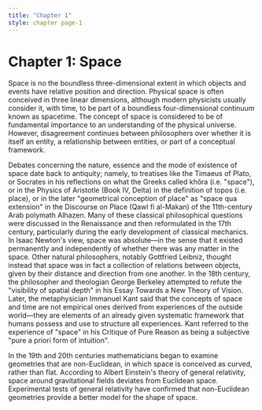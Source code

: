 ```yaml
---
title: "Chapter 1"
style: chapter page-1
---
```


# Chapter 1: Space 

Space is no the boundless three-dimensional extent in which objects and events have relative position and direction. Physical space is often conceived in three linear dimensions, although modern physicists usually consider it, with time, to be part of a boundless four-dimensional continuum known as spacetime. The concept of space is considered to be of fundamental importance to an understanding of the physical universe. However, disagreement continues between philosophers over whether it is itself an entity, a relationship between entities, or part of a conceptual framework.

Debates concerning the nature, essence and the mode of existence of space date back to antiquity; namely, to treatises like the Timaeus of Plato, or Socrates in his reflections on what the Greeks called khôra (i.e. "space"), or in the Physics of Aristotle (Book IV, Delta) in the definition of topos (i.e. place), or in the later "geometrical conception of place" as "space qua extension" in the Discourse on Place (Qawl fi al-Makan) of the 11th-century Arab polymath Alhazen. Many of these classical philosophical questions were discussed in the Renaissance and then reformulated in the 17th century, particularly during the early development of classical mechanics. In Isaac Newton's view, space was absolute—in the sense that it existed permanently and independently of whether there was any matter in the space. Other natural philosophers, notably Gottfried Leibniz, thought instead that space was in fact a collection of relations between objects, given by their distance and direction from one another. In the 18th century, the philosopher and theologian George Berkeley attempted to refute the "visibility of spatial depth" in his Essay Towards a New Theory of Vision. Later, the metaphysician Immanuel Kant said that the concepts of space and time are not empirical ones derived from experiences of the outside world—they are elements of an already given systematic framework that humans possess and use to structure all experiences. Kant referred to the experience of "space" in his Critique of Pure Reason as being a subjective "pure a priori form of intuition".

In the 19th and 20th centuries mathematicians began to examine geometries that are non-Euclidean, in which space is conceived as curved, rather than flat. According to Albert Einstein's theory of general relativity, space around gravitational fields deviates from Euclidean space. Experimental tests of general relativity have confirmed that non-Euclidean geometries provide a better model for the shape of space.


